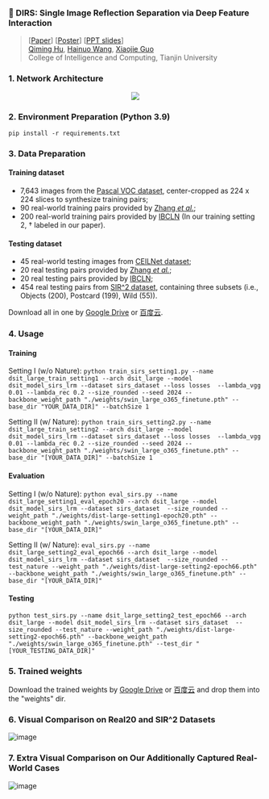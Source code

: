 ### 📖 DIRS: Single Image Reflection Separation via Deep Feature Interaction

> [[Paper](https://openreview.net/pdf?id=Shwtw8uV8l)] [[Poster](https://github.com/mingcv/DSIT_Sources/blob/main/assets/DSIT_NIPS2024_Poster.pdf)] [[PPT slides](https://github.com/mingcv/DSIT_Sources/blob/main/assets/DSIT_NIPS2024_Slides.pptx)]<br>
> [Qiming Hu](https://scholar.google.com/citations?user=4zasPbwAAAAJ), [Hainuo Wang](https://scholar.google.com/citations?user=Z2RcbF4AAAAJ), [Xiaojie Guo](https://sites.google.com/view/xjguo/homepage) <br>
> College of Intelligence and Computing, Tianjin University

### 1. Network Architecture
<p align="center">
  <img src="assets/fig_arch_final.jpg">
</p>

### 2. Environment Preparation (Python 3.9)
```pip install -r requirements.txt```
### 3. Data Preparation

#### Training dataset
* 7,643 images from the
  [Pascal VOC dataset](http://host.robots.ox.ac.uk/pascal/VOC/), center-cropped as 224 x 224 slices to synthesize training pairs;
* 90 real-world training pairs provided by [Zhang *et al.*](https://github.com/ceciliavision/perceptual-reflection-removal);
* 200 real-world training pairs provided by [IBCLN](https://github.com/JHL-HUST/IBCLN) (In our training setting 2, &dagger; labeled in our paper).

#### Testing dataset
* 45 real-world testing images from [CEILNet dataset](https://github.com/fqnchina/CEILNet);
* 20 real testing pairs provided by [Zhang *et al.*](https://github.com/ceciliavision/perceptual-reflection-removal);
* 20 real testing pairs provided by [IBCLN](https://github.com/JHL-HUST/IBCLN);
* 454 real testing pairs from [SIR^2 dataset](https://sir2data.github.io/), containing three subsets (i.e., Objects (200), Postcard (199), Wild (55)). 

Download all in one by [Google Drive](https://drive.google.com/file/d/1hFZItZAzAt-LnfNj-2phBRwqplDUasQy/view?usp=sharing) or [百度云](https://pan.baidu.com/s/15zlk5o_-kx3ruKj4KfOvtA?pwd=1231).
### 4. Usage

#### Training 
Setting I (w/o Nature): ```python train_sirs_setting1.py --name dsit_large_train_setting1 --arch dsit_large --model dsit_model_sirs_lrm --dataset sirs_dataset --loss losses  --lambda_vgg 0.01 --lambda_rec 0.2 --size_rounded --seed 2024 --backbone_weight_path "./weights/swin_large_o365_finetune.pth" --base_dir "YOUR_DATA_DIR]" --batchSize 1```

Setting II (w/ Nature): ```python train_sirs_setting2.py --name dsit_large_train_setting2 --arch dsit_large --model dsit_model_sirs_lrm --dataset sirs_dataset --loss losses  --lambda_vgg 0.01 --lambda_rec 0.2 --size_rounded --seed 2024 --backbone_weight_path "./weights/swin_large_o365_finetune.pth" --base_dir "[YOUR_DATA_DIR]" --batchSize 1```

#### Evaluation 
Setting I (w/o Nature): ```python eval_sirs.py --name dsit_large_setting1_eval_epoch20 --arch dsit_large --model dsit_model_sirs_lrm --dataset sirs_dataset  --size_rounded --weight_path "./weights/dist-large-setting1-epoch20.pth" --backbone_weight_path "./weights/swin_large_o365_finetune.pth" --base_dir "[YOUR_DATA_DIR]"```

Setting II (w/ Nature): ```eval_sirs.py --name dsit_large_setting2_eval_epoch66 --arch dsit_large --model dsit_model_sirs_lrm --dataset sirs_dataset  --size_rounded --test_nature --weight_path "./weights/dist-large-setting2-epoch66.pth" --backbone_weight_path "./weights/swin_large_o365_finetune.pth" --base_dir "[YOUR_DATA_DIR]"```

#### Testing
```python test_sirs.py --name dsit_large_setting2_test_epoch66 --arch dsit_large --model dsit_model_sirs_lrm --dataset sirs_dataset  --size_rounded --test_nature --weight_path "./weights/dist-large-setting2-epoch66.pth" --backbone_weight_path "./weights/swin_large_o365_finetune.pth" --test_dir "[YOUR_TESTING_DATA_DIR]"```

### 5. Trained weights

Download the trained weights by [Google Drive](https://drive.google.com/drive/folders/1mImdAZdc2kUlJ1RWwzgaNon60jzpZfCh?usp=drive_link) or [百度云](https://pan.baidu.com/s/1eBIrBm877MKeQMGnXHJskg?pwd=dqps) and drop them into the "weights" dir.

### 6. Visual Comparison on Real20 and SIR^2 Datasets
![image](https://github.com/mingcv/DSIT/blob/main/assets/visual_comp.jpg)

### 7. Extra Visual Comparison on Our Additionally Captured Real-World Cases
![image](https://github.com/mingcv/DSIT/blob/main/assets/visual_comp_extra.jpg)


